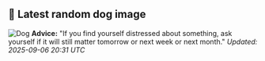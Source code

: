 ## 🐶 Latest random dog image
![Dog](https://images.dog.ceo/breeds/mastiff-indian/Indian_Mastiff.jpg)
**Advice:** "If you find yourself distressed about something, ask yourself if it will still matter tomorrow or next week or next month."
*Updated: 2025-09-06 20:31 UTC*
